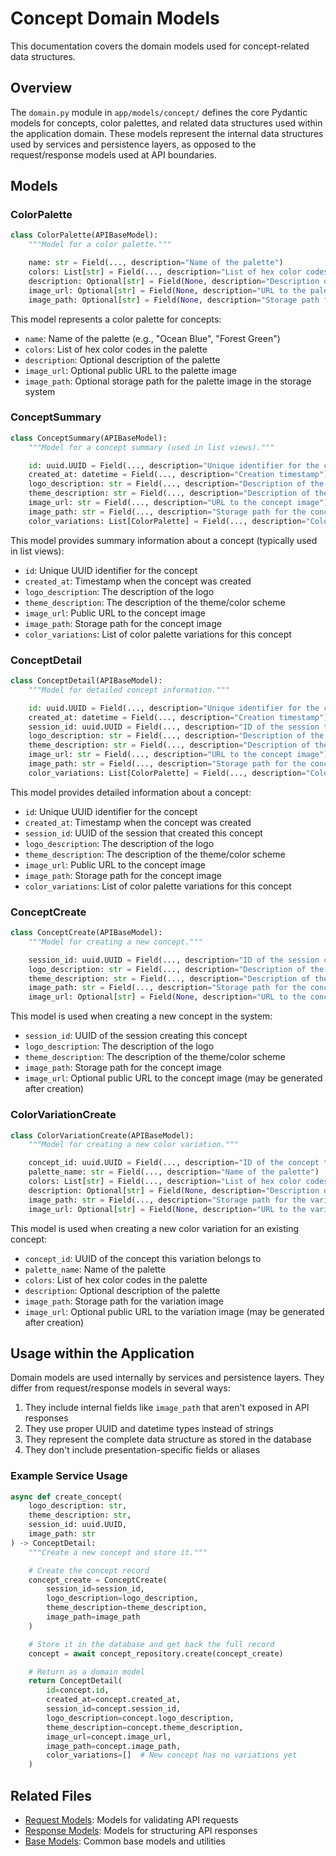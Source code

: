 # Concept Domain Models

This documentation covers the domain models used for concept-related data structures.

## Overview

The `domain.py` module in `app/models/concept/` defines the core Pydantic models for concepts, color palettes, and related data structures used within the application domain. These models represent the internal data structures used by services and persistence layers, as opposed to the request/response models used at API boundaries.

## Models

### ColorPalette

```python
class ColorPalette(APIBaseModel):
    """Model for a color palette."""

    name: str = Field(..., description="Name of the palette")
    colors: List[str] = Field(..., description="List of hex color codes")
    description: Optional[str] = Field(None, description="Description of the palette")
    image_url: Optional[str] = Field(None, description="URL to the palette image")
    image_path: Optional[str] = Field(None, description="Storage path for the palette image")
```

This model represents a color palette for concepts:

- `name`: Name of the palette (e.g., "Ocean Blue", "Forest Green")
- `colors`: List of hex color codes in the palette
- `description`: Optional description of the palette
- `image_url`: Optional public URL to the palette image
- `image_path`: Optional storage path for the palette image in the storage system

### ConceptSummary

```python
class ConceptSummary(APIBaseModel):
    """Model for a concept summary (used in list views)."""

    id: uuid.UUID = Field(..., description="Unique identifier for the concept")
    created_at: datetime = Field(..., description="Creation timestamp")
    logo_description: str = Field(..., description="Description of the logo")
    theme_description: str = Field(..., description="Description of the theme/color scheme")
    image_url: str = Field(..., description="URL to the concept image")
    image_path: str = Field(..., description="Storage path for the concept image")
    color_variations: List[ColorPalette] = Field(..., description="Color variations for this concept")
```

This model provides summary information about a concept (typically used in list views):

- `id`: Unique UUID identifier for the concept
- `created_at`: Timestamp when the concept was created
- `logo_description`: The description of the logo
- `theme_description`: The description of the theme/color scheme
- `image_url`: Public URL to the concept image
- `image_path`: Storage path for the concept image
- `color_variations`: List of color palette variations for this concept

### ConceptDetail

```python
class ConceptDetail(APIBaseModel):
    """Model for detailed concept information."""

    id: uuid.UUID = Field(..., description="Unique identifier for the concept")
    created_at: datetime = Field(..., description="Creation timestamp")
    session_id: uuid.UUID = Field(..., description="ID of the session that created this concept")
    logo_description: str = Field(..., description="Description of the logo")
    theme_description: str = Field(..., description="Description of the theme/color scheme")
    image_url: str = Field(..., description="URL to the concept image")
    image_path: str = Field(..., description="Storage path for the concept image")
    color_variations: List[ColorPalette] = Field(..., description="Color variations for this concept")
```

This model provides detailed information about a concept:

- `id`: Unique UUID identifier for the concept
- `created_at`: Timestamp when the concept was created
- `session_id`: UUID of the session that created this concept
- `logo_description`: The description of the logo
- `theme_description`: The description of the theme/color scheme
- `image_url`: Public URL to the concept image
- `image_path`: Storage path for the concept image
- `color_variations`: List of color palette variations for this concept

### ConceptCreate

```python
class ConceptCreate(APIBaseModel):
    """Model for creating a new concept."""

    session_id: uuid.UUID = Field(..., description="ID of the session creating this concept")
    logo_description: str = Field(..., description="Description of the logo")
    theme_description: str = Field(..., description="Description of the theme/color scheme")
    image_path: str = Field(..., description="Storage path for the concept image")
    image_url: Optional[str] = Field(None, description="URL to the concept image")
```

This model is used when creating a new concept in the system:

- `session_id`: UUID of the session creating this concept
- `logo_description`: The description of the logo
- `theme_description`: The description of the theme/color scheme
- `image_path`: Storage path for the concept image
- `image_url`: Optional public URL to the concept image (may be generated after creation)

### ColorVariationCreate

```python
class ColorVariationCreate(APIBaseModel):
    """Model for creating a new color variation."""

    concept_id: uuid.UUID = Field(..., description="ID of the concept this variation belongs to")
    palette_name: str = Field(..., description="Name of the palette")
    colors: List[str] = Field(..., description="List of hex color codes")
    description: Optional[str] = Field(None, description="Description of the palette")
    image_path: str = Field(..., description="Storage path for the variation image")
    image_url: Optional[str] = Field(None, description="URL to the variation image")
```

This model is used when creating a new color variation for an existing concept:

- `concept_id`: UUID of the concept this variation belongs to
- `palette_name`: Name of the palette
- `colors`: List of hex color codes in the palette
- `description`: Optional description of the palette
- `image_path`: Storage path for the variation image
- `image_url`: Optional public URL to the variation image (may be generated after creation)

## Usage within the Application

Domain models are used internally by services and persistence layers. They differ from request/response models in several ways:

1. They include internal fields like `image_path` that aren't exposed in API responses
2. They use proper UUID and datetime types instead of strings
3. They represent the complete data structure as stored in the database
4. They don't include presentation-specific fields or aliases

### Example Service Usage

```python
async def create_concept(
    logo_description: str,
    theme_description: str,
    session_id: uuid.UUID,
    image_path: str
) -> ConceptDetail:
    """Create a new concept and store it."""

    # Create the concept record
    concept_create = ConceptCreate(
        session_id=session_id,
        logo_description=logo_description,
        theme_description=theme_description,
        image_path=image_path
    )

    # Store it in the database and get back the full record
    concept = await concept_repository.create(concept_create)

    # Return as a domain model
    return ConceptDetail(
        id=concept.id,
        created_at=concept.created_at,
        session_id=concept.session_id,
        logo_description=concept.logo_description,
        theme_description=concept.theme_description,
        image_url=concept.image_url,
        image_path=concept.image_path,
        color_variations=[]  # New concept has no variations yet
    )
```

## Related Files

- [Request Models](request.md): Models for validating API requests
- [Response Models](response.md): Models for structuring API responses
- [Base Models](../common/base.md): Common base models and utilities
